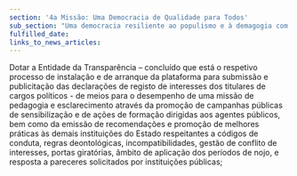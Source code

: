 ```yaml
---
section: '4a Missão: Uma Democracia de Qualidade para Todos'
sub_section: "Uma democracia resiliente ao populismo e à demagogia com mais participação, mais transparência e mais proximidade"
fulfilled_date:
links_to_news_articles:
---
```


Dotar a Entidade da Transparência – concluído que está o respetivo processo de instalação e de arranque da plataforma para submissão e publicitação das declarações de registo de interesses dos titulares de cargos políticos - de meios para o desempenho de uma missão de pedagogia e esclarecimento através da promoção de campanhas públicas de sensibilização e de ações de formação dirigidas aos agentes públicos, bem como da emissão de recomendações e promoção de melhores práticas às demais instituições do Estado respeitantes a códigos de conduta, regras deontológicas, incompatibilidades, gestão de conflito de interesses, portas giratórias, âmbito de aplicação dos períodos de nojo, e resposta a pareceres solicitados por instituições públicas;